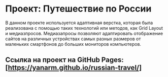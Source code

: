 # Проект: Путешествие по России

В данном проекте используется адаптивная верстка, которая была реализована с помощью таких технологий или методов, как Grid Layout и медиазпросов. Медиазапросы позволяют адаптировать отображение сайтов на различных устройствах самых разных размеров от маленьких смартфонов до больших мониторов компьютеров.

## Ссылка на проект на GitHub Pages: [https://yanarm.github.io/russian-travel/]
